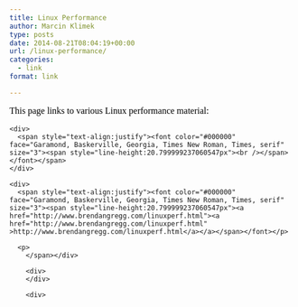 ```yaml
---
title: Linux Performance
author: Marcin Klimek
type: posts
date: 2014-08-21T08:04:19+00:00
url: /linux-performance/
categories:
  - link
format: link

---
```

<div>
</div>

<div>
  <span style="color:rgb(0,0,0);font-family:Garamond,Baskerville,Georgia,&#39;Times New Roman&#39;,Times,serif;font-size:medium;line-height:20.799999237060547px;text-align:justify">This page links to various Linux performance material:</span></p> 
  
  <p>
    </div> 
    
    <div>
      <span style="text-align:justify"><font color="#000000" face="Garamond, Baskerville, Georgia, Times New Roman, Times, serif" size="3"><span style="line-height:20.799999237060547px"><br /></span></font></span>
    </div>
    
    <div>
      <span style="text-align:justify"><font color="#000000" face="Garamond, Baskerville, Georgia, Times New Roman, Times, serif" size="3"><span style="line-height:20.799999237060547px"><a href="http://www.brendangregg.com/linuxperf.html"><a href="http://www.brendangregg.com/linuxperf.html" >http://www.brendangregg.com/linuxperf.html</a></a></span></font></p> 
      
      <p>
        </span></div> 
        
        <div>
        </div>
        
        <div>